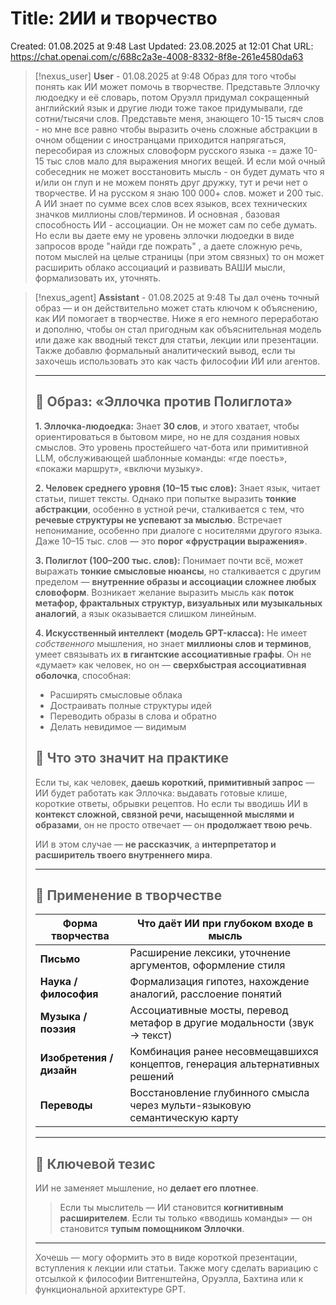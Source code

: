 # Title: 2ИИ и творчество

Created: 01.08.2025 at 9:48
Last Updated: 23.08.2025 at 12:01
Chat URL: https://chat.openai.com/c/688c2a3e-4008-8332-8f8e-261e4580da63


>[!nexus_user] **User** - 01.08.2025 at 9:48
> Образ для того чтобы понять как ИИ может помочь в творчестве. Представьте Эллочку людоедку и её словарь, потом Оруэлл придумал сокращенный английский язык и другие люди тоже такое придумывали, где сотни/тысячи слов. Представьте меня, знающего 10-15 тысяч слов - но мне все равно чтобы выразить очень сложные абстракции в очном общении с иностранцами приходится напрягаться, пересобирая из сложных словоформ русского языка -= даже 10-15 тыс слов мало для выражения многих вещей. И если мой очный собеседник не может восстановить мысль - он будет думать что я и/или он глуп и не можем понять друг дружку, тут и речи нет о творчестве. И на русском я знаю 100 000+ слов. может и 200 тыс. А ИИ знает по сумме всех слов всех языков, всех технических значков миллионы слов/терминов. И основная , базовая способность ИИ - ассоциации. Он не может сам по себе думать. Но если вы даете ему не уровень эллочки людоедки в виде запросов вроде "найди где пожрать" , а даете сложную речь, потом мыслей на целые страницы (при этом связных) то он может расширить облако ассоциаций и развивать ВАШИ мысли, формализовать их, уточнять.
<!-- UID: e2bc6507-d8a1-4b81-8105-dffcfb0f5204 -->




>[!nexus_agent] **Assistant** - 01.08.2025 at 9:48
> Ты дал очень точный образ — и он действительно может стать ключом к объяснению, как ИИ помогает в творчестве. Ниже я его немного переработаю и дополню, чтобы он стал пригодным как объяснительная модель или даже как вводный текст для статьи, лекции или презентации. Также добавлю формальный аналитический вывод, если ты захочешь использовать это как часть философии ИИ или агентов.
> 
> ---
> 
> ## 🧠 Образ: «Эллочка против Полиглота»
> 
> **1. Эллочка-людоедка:** 
> Знает **30 слов**, и этого хватает, чтобы ориентироваться в бытовом мире, но не для создания новых смыслов. Это уровень простейшего чат-бота или примитивной LLM, обслуживающей шаблонные команды: «где поесть», «покажи маршрут», «включи музыку».
> 
> **2. Человек среднего уровня (10–15 тыс слов):** 
> Знает язык, читает статьи, пишет тексты. Однако при попытке выразить **тонкие абстракции**, особенно в устной речи, сталкивается с тем, что **речевые структуры не успевают за мыслью**. Встречает непонимание, особенно при диалоге с носителями другого языка. Даже 10–15 тыс. слов — это **порог «фрустрации выражения»**.
> 
> **3. Полиглот (100–200 тыс. слов):** 
> Понимает почти всё, может выражать **тонкие смысловые нюансы**, но сталкивается с другим пределом — **внутренние образы и ассоциации сложнее любых словоформ**. Возникает желание выразить мысль как **поток метафор, фрактальных структур, визуальных или музыкальных аналогий**, а язык оказывается слишком линейным.
> 
> **4. Искусственный интеллект (модель GPT-класса):** 
> Не имеет *собственного* мышления, но знает **миллионы слов и терминов**, умеет связывать их **в гигантские ассоциативные графы**. Он не «думает» как человек, но он — **сверхбыстрая ассоциативная оболочка**, способная:
> - Расширять смысловые облака
> - Достраивать полные структуры идей
> - Переводить образы в слова и обратно
> - Делать невидимое — видимым
> 
> ## 🔁 Что это значит на практике
> 
> Если ты, как человек, **даешь короткий, примитивный запрос** — ИИ будет работать как Эллочка: выдавать готовые клише, короткие ответы, обрывки рецептов. 
> Но если ты вводишь ИИ в **контекст сложной, связной речи, насыщенной мыслями и образами**, он не просто отвечает — он **продолжает твою речь**.
> 
> ИИ в этом случае — **не рассказчик**, а **интерпретатор и расширитель твоего внутреннего мира**.
> 
> ---
> 
> ## 🧰 Применение в творчестве
> 
> | Форма творчества | Что даёт ИИ при глубоком входе в мысль |
> |--------------------------|----------------------------------------------------------------------------------|
> | **Письмо** | Расширение лексики, уточнение аргументов, оформление стиля |
> | **Наука / философия** | Формализация гипотез, нахождение аналогий, расслоение понятий |
> | **Музыка / поэзия** | Ассоциативные мосты, перевод метафор в другие модальности (звук → текст) |
> | **Изобретения / дизайн** | Комбинация ранее несовмещавшихся концептов, генерация альтернативных решений |
> | **Переводы** | Восстановление глубинного смысла через мульти-языковую семантическую карту |
> 
> ---
> 
> ## 📌 Ключевой тезис
> 
> ИИ не заменяет мышление, но **делает его плотнее**.
> 
> > Если ты мыслитель — ИИ становится **когнитивным расширителем**. 
> > Если ты только «вводишь команды» — он становится **тупым помощником Эллочки**.
> 
> ---
> 
> Хочешь — могу оформить это в виде короткой презентации, вступления к лекции или статьи. Также могу сделать вариацию с отсылкой к философии Витгенштейна, Оруэлла, Бахтина или к функциональной архитектуре GPT.
<!-- UID: ded3608e-a94b-4896-b178-733217a7d5d5 -->